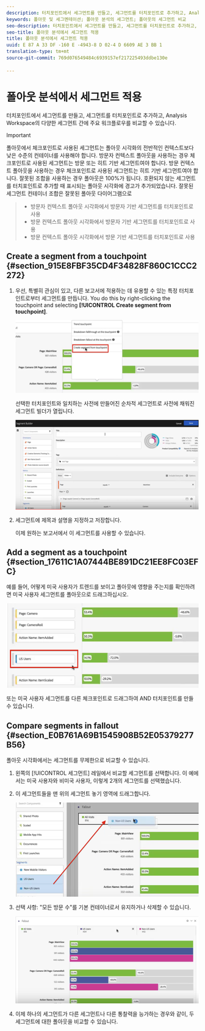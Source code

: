 ```yaml
---
description: 터치포인트에서 세그먼트를 만들고, 세그먼트를 터치포인트로 추가하고, Analysis Workspace의 다양한 세그먼트 간에 주요 워크플로우를 비교할 수 있습니다.
keywords: 폴아웃 및 세그멘테이션; 폴아웃 분석의 세그먼트; 폴아웃의 세그먼트 비교
seo-description: 터치포인트에서 세그먼트를 만들고, 세그먼트를 터치포인트로 추가하고, Analysis Workspace의 다양한 세그먼트 간에 주요 워크플로우를 비교할 수 있습니다.
seo-title: 폴아웃 분석에서 세그먼트 적용
title: 폴아웃 분석에서 세그먼트 적용
uuid: E 87 A 33 DF -160 E -4943-8 D 02-4 D 6609 AE 3 BB 1
translation-type: tm+mt
source-git-commit: 769d076549484c6939157ef217225493ddbe130e

---
```



# 폴아웃 분석에서 세그먼트 적용

터치포인트에서 세그먼트를 만들고, 세그먼트를 터치포인트로 추가하고, Analysis Workspace의 다양한 세그먼트 간에 주요 워크플로우를 비교할 수 있습니다.

>[!IMPORTANT]
>폴아웃에서 체크포인트로 사용된 세그먼트는 폴아웃 시각화의 전반적인 컨텍스트보다 낮은 수준의 컨테이너를 사용해야 합니다. 방문자 컨텍스트 폴아웃을 사용하는 경우 체크포인트로 사용된 세그먼트는 방문 또는 히트 기반 세그먼트여야 합니다. 방문 컨텍스트 폴아웃을 사용하는 경우 체크포인트로 사용된 세그먼트는 히트 기반 세그먼트여야 합니다. 잘못된 조합을 사용하는 경우 폴아웃은 100%가 됩니다. 호환되지 않는 세그먼트를 터치포인트로 추가할 때 표시되는 폴아웃 시각화에 경고가 추가되었습니다. 잘못된 세그먼트 컨테이너 조합은 잘못된 폴아웃 다이어그램으로

>* 방문자 컨텍스트 폴아웃 시각화에서 방문자 기반 세그먼트를 터치포인트로 사용
>* 방문 컨텍스트 폴아웃 시각화에서 방문자 기반 세그먼트를 터치포인트로 사용
>* 방문 컨텍스트 폴아웃 시각화에서 방문 기반 세그먼트를 터치포인트로 사용


## Create a segment from a touchpoint {#section_915E8FBF35CD4F34828F860C1CCC2272}

1. 우선, 특별히 관심이 있고, 다른 보고서에 적용하는 데 유용할 수 있는 특정 터치포인트로부터 세그먼트를 만듭니다. You do this by right-clicking the touchpoint and selecting **[!UICONTROL Create segment from touchpoint]**.

   ![](assets/segment-from-touchpoint.png)

   선택한 터치포인트와 일치하는 사전에 만들어진 순차적 세그먼트로 사전에 채워진 세그먼트 빌더가 열립니다. 

   ![](assets/segment-builder.png)

1. 세그먼트에 제목과 설명을 지정하고 저장합니다.

   이제 원하는 보고서에서 이 세그먼트를 사용할 수 있습니다. 

## Add a segment as a touchpoint {#section_17611C1A07444BE891DC21EE8FC03EFC}

예를 들어, 어떻게 미국 사용자가 트렌드를 보이고 폴아웃에 영향을 주는지를 확인하려면 미국 사용자 세그먼트를 폴아웃으로 드래그하십시오.

![](assets/segment-touchpoint.png)

또는 미국 사용자 세그먼트를 다른 체크포인트로 드래그하여 AND 터치포인트를 만들 수 있습니다. 

## Compare segments in fallout {#section_E0B761A69B1545908B52E05379277B56}

폴아웃 시각화에서는 세그먼트를 무제한으로 비교할 수 있습니다.

1. 왼쪽의 [!UICONTROL 세그먼트] 레일에서 비교할 세그먼트를 선택합니다. 이 예에서는 미국 사용자와 비미국 사용자, 이렇게 2개의 세그먼트를 선택했습니다. 
1. 이 세그먼트들을 맨 위의 세그먼트 놓기 영역에 드래그합니다. 

   ![](assets/segment-drop.png)

1. 선택 사항: "모든 방문 수"를 기본 컨테이너로서 유지하거나 삭제할 수 있습니다. 

   ![](assets/seg-compare.png)

1. 이제 하나의 세그먼트가 다른 세그먼트나 다른 통찰력을 능가하는 경우와 같이, 두 세그먼트에 대한 폴아웃을 비교할 수 있습니다. 

